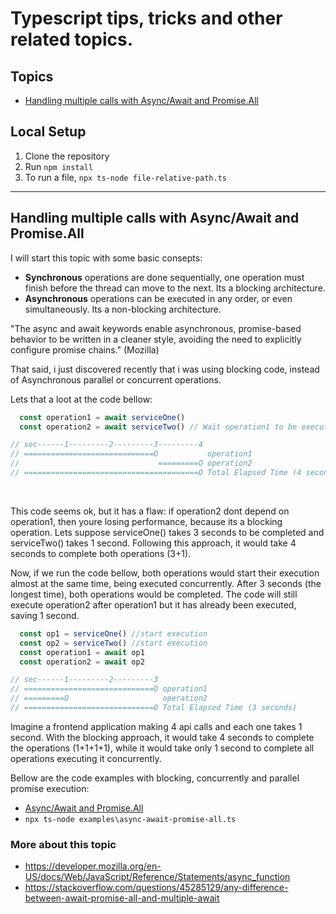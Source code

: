 # Typescript tips, tricks and other related topics.

## Topics 

- [Handling multiple calls with Async/Await and Promise.All](https://github.com/luanpersini/content-typescript#handling-multiple-calls-with-asyncawait-and-promiseall)

## Local Setup

1. Clone the repository
2. Run `npm install`
3. To run a file, `npx ts-node file-relative-path.ts`

---
## Handling multiple calls with Async/Await and Promise.All

I will start this topic with some basic consepts:

- **Synchronous** operations are done sequentially, one operation must finish before the thread can move to the next. Its a blocking architecture. 
- **Asynchronous** operations can be executed in any order, or even simultaneously. Its a non-blocking architecture.

"The async and await keywords enable asynchronous, promise-based behavior to be written in a cleaner style, avoiding the need to explicitly configure promise chains." (Mozilla)

That said, i just discovered recently that i was using blocking code, instead of Asynchronous parallel or concurrent operations.

Lets that a loot at the code bellow:

```javascript
  const operation1 = await serviceOne()
  const operation2 = await serviceTwo() // Wait operation1 to be executed

// sec------1---------2---------3---------4
// =============================O           operation1
//                               =========O operation2                     
// =======================================O Total Elapsed Time (4 seconds)
```
<br>

This code seems ok, but it has a flaw: if operation2 dont depend on operation1, then youre losing performance, because its a blocking operation. Lets suppose serviceOne() takes 3 seconds to be completed and serviceTwo() takes 1 second. Following this approach, it would take 4 seconds to complete both operations (3+1).

Now, if we run the code bellow, both operations would start their execution almost at the same time, being executed concurrently. After 3 seconds (the longest time), both operations would be completed. The code will still execute operation2 after operation1 but it has already been executed, saving 1 second.

```javascript
  const op1 = serviceOne() //start execution
  const op2 = serviceTwo() //start execution
  const operation1 = await op1
  const operation2 = await op2

// sec------1---------2---------3
// =============================O operation1
// =========O                     operation2                     
// =============================O Total Elapsed Time (3 seconds)
```

Imagine a frontend application making 4 api calls and each one takes 1 second. With the blocking approach, it would take 4 seconds to complete the operations (1+1+1+1), while it would take only 1 second to complete all operations executing it concurrently.

Bellow are the code examples with blocking, concurrently and parallel promise execution:

- [Async/Await and Promise.All]('examples\async-await-promise-all.ts')
- `npx ts-node examples\async-await-promise-all.ts`

### More about this topic

- https://developer.mozilla.org/en-US/docs/Web/JavaScript/Reference/Statements/async_function
- https://stackoverflow.com/questions/45285129/any-difference-between-await-promise-all-and-multiple-await
